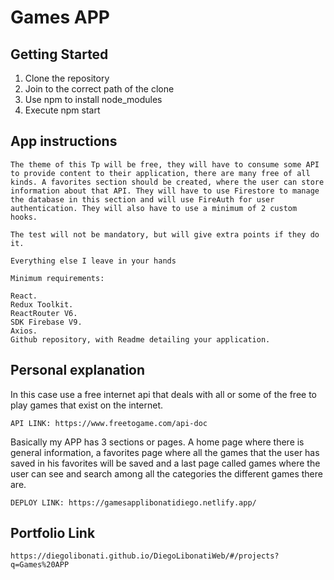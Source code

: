 # Games APP

## Getting Started

1. Clone the repository
2. Join to the correct path of the clone
3. Use npm to install node_modules
4. Execute npm start

## App instructions

```
The theme of this Tp will be free, they will have to consume some API to provide content to their application, there are many free of all kinds. A favorites section should be created, where the user can store information about that API. They will have to use Firestore to manage the database in this section and will use FireAuth for user authentication. They will also have to use a minimum of 2 custom hooks.

The test will not be mandatory, but will give extra points if they do it.

Everything else I leave in your hands

Minimum requirements:

React.
Redux Toolkit.
ReactRouter V6.
SDK Firebase V9.
Axios.
Github repository, with Readme detailing your application.
```

## Personal explanation

In this case use a free internet api that deals with all or some of the free to play games that exist on the internet.

```
API LINK: https://www.freetogame.com/api-doc
```

Basically my APP has 3 sections or pages. A home page where there is general information, a favorites page where all the games that the user has saved in his favorites will be saved and a last page called games where the user can see and search among all the categories the different games there are.

```
DEPLOY LINK: https://gamesapplibonatidiego.netlify.app/
```

## Portfolio Link

`https://diegolibonati.github.io/DiegoLibonatiWeb/#/projects?q=Games%20APP`
